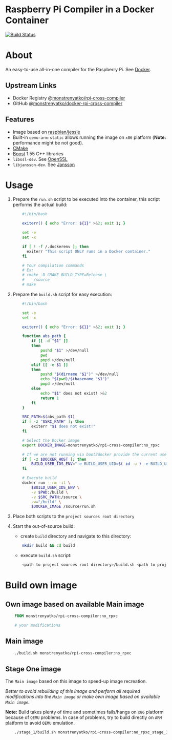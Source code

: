 Raspberry Pi Compiler in a Docker Container
===========================================

[![Build Status](https://travis-ci.org/monstrenyatko/docker-rpi-cross-compiler.svg?branch=no_rpxc)](https://travis-ci.org/monstrenyatko/docker-rpi-cross-compiler)


About
=====

An easy-to-use all-in-one compiler for the Raspberry Pi.
See [Docker](https://www.docker.com).

Upstream Links
--------------
* Docker Registry @[monstrenyatko/rpi-cross-compiler](https://hub.docker.com/r/monstrenyatko/rpi-cross-compiler/)
* GitHub @[monstrenyatko/docker-rpi-cross-compiler](https://github.com/monstrenyatko/docker-rpi-cross-compiler/tree/no_rpxc/)

Features
--------
* Image based on [raspbian/jessie](https://hub.docker.com/r/raspbian/jessie/)
* Built-in `qemu-arm-static` allows running the image on `x86` platform (**Note:** performance might be not good).
* [CMake](https://cmake.org/)
* [Boost](http://www.boost.org) 1.55 C++ libraries
* `libssl-dev`. See [OpenSSL](https://www.openssl.org/)
* `libjansson-dev`. See [Jansson](https://github.com/akheron/jansson)

Usage
=====

1. Prepare the `run.sh` script to be executed into the container, this script performs the actual build:

    ```sh
        #!/bin/bash

        exiterr() { echo "Error: ${1}" >&2; exit 1; }

        set -e
        set -x

        if [ ! -f /.dockerenv ]; then
          exiterr "This script ONLY runs in a Docker container."
        fi

        # Your compilation commands
        # Ex:
        # cmake -D CMAKE_BUILD_TYPE=Release \
        #    /source
        # make
    ```
2. Prepare the  `build.sh` script for easy execution:

    ```sh
        #!/bin/bash

        set -e
        set -x

        exiterr() { echo "Error: ${1}" >&2; exit 1; }

        function abs_path {
            if [[ -d "$1" ]]
            then
                pushd "$1" >/dev/null
                pwd
                popd >/dev/null
            elif [[ -e $1 ]]
            then
                pushd "$(dirname "$1")" >/dev/null
                echo "$(pwd)/$(basename "$1")"
                popd >/dev/null
            else
                echo "$1" does not exist! >&2
                return 1
            fi
        }

        SRC_PATH=$(abs_path $1)
        if [ -z "$SRC_PATH" ]; then
            exiterr "$1 does not exist!"
        fi

        # Select the Docker image
        export DOCKER_IMAGE=monstrenyatko/rpi-cross-compiler:no_rpxc

        # If we are not running via boot2docker provide the current user UID and GID
        if [ -z $DOCKER_HOST ]; then
            BUILD_USER_IDS_ENV="-e BUILD_USER_UID=$( id -u ) -e BUILD_USER_GID=$( id -g )"
        fi

        # Execute build
        docker run --rm -it \
            $BUILD_USER_IDS_ENV \
            -v $PWD:/build \
            -v $SRC_PATH:/source \
            -w="/build" \
            $DOCKER_IMAGE /source/run.sh
    ```
3. Place both scripts to the `project sources root directory`
4. Start the out-of-source build:

    * create `build` directory and navigate to this directory:

    ```sh
        mkdir build && cd build
    ```

    * execute `build.sh` script:
    ```sh
        <path to project sources root directory>/build.sh <path to project sources root directory>
    ```


Build own image
===============

Own image based on available Main image
---------------------------------------

```Dockerfile
    FROM monstrenyatko/rpi-cross-compiler:no_rpxc

    # your modifications
```

Main image
----------

```sh
    ./build.sh monstrenyatko/rpi-cross-compiler:no_rpxc
```

Stage One image
---------------

The `Main image` based on this image to speed-up image recreation.

*Better to avoid rebuilding of this image and perform all required modifications into the `Main image`
or make own image based on available `Main image`.*

**Note:** Build takes plenty of time and sometimes fails/hangs on `x86` platform because of `QEMU` problems.
In case of problems, try to build directly on `ARM` platform to avoid `QEMU` emulation.

```sh
    ./stage_1/build.sh monstrenyatko/rpi-cross-compiler:no_rpxc_stage_1
```
